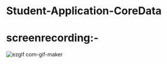 # Student-Application-CoreData

# screenrecording:-

![ezgif com-gif-maker](https://user-images.githubusercontent.com/89543013/147353241-41104b80-4e5c-4299-8fbc-0d43d16d3caa.gif)
